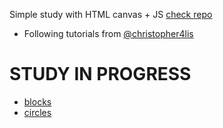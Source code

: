 Simple study with HTML canvas + JS [check repo](https://github.com/chroda/study-canvas)

- Following tutorials from [@christopher4lis](https://github.com/christopher4lis)

# STUDY IN PROGRESS

- [blocks](./blocks)
- [circles](./circles)
